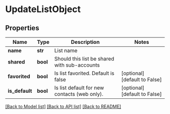 # UpdateListObject

## Properties
Name | Type | Description | Notes
------------ | ------------- | ------------- | -------------
**name** | **str** | List name | 
**shared** | **bool** | Should this list be shared with sub-accounts | 
**favorited** | **bool** | Is list favorited. Default is false | [optional] [default to False]
**is_default** | **bool** | Is list default for new contacts (web only). | [optional] [default to False]

[[Back to Model list]](../README.md#documentation-for-models) [[Back to API list]](../README.md#documentation-for-api-endpoints) [[Back to README]](../README.md)


